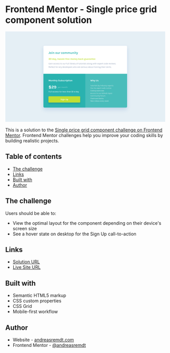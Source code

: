 # Frontend Mentor - Single price grid component solution

![](./screenshot.png)

This is a solution to the [Single price grid component challenge on Frontend Mentor](https://www.frontendmentor.io/challenges/single-price-grid-component-5ce41129d0ff452fec5abbbc). Frontend Mentor challenges help you improve your coding skills by building realistic projects.

## Table of contents

- [The challenge](#the-challenge)
- [Links](#links)
- [Built with](#built-with)
- [Author](#author)

## The challenge

Users should be able to:

- View the optimal layout for the component depending on their device's screen size
- See a hover state on desktop for the Sign Up call-to-action

## Links

- [Solution URL](https://github.com/andreasremdt/fm-challenges/tree/main/single-price-grid-component/)
- [Live Site URL](https://fm-challenges-ar.netlify.app/single-price-grid-component/)

## Built with

- Semantic HTML5 markup
- CSS custom properties
- CSS Grid
- Mobile-first workflow

## Author

- Website - [andreasremdt.com](https://andreasremdt.com)
- Frontend Mentor - [@andreasremdt](https://www.frontendmentor.io/profile/andreasremdt)
